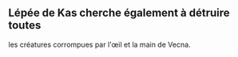 ## Lépée de Kas cherche également à détruire toutes

les créatures corrompues par l'œil et la main de Vecna.